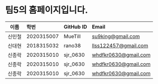 

# 팀5의 홈페이지입니다.

| 이름 | 학번 | GitHub ID | Email |
|:---:|:---|:---|:---|
| 신민철 | 2020315007 | MueTill | su9king@gmail.com |
| 신대현 | 2018315032 | rano38 | llss122457@gmail.com |
| 신종락 | 2020315010 | sjr_0630 | whdfkr0630@gmail.com |
| 신종락 | 2020315010 | sjr_0630 | whdfkr0630@gmail.com |
| 신종락 | 2020315010 | sjr_0630 | whdfkr0630@gmail.com |